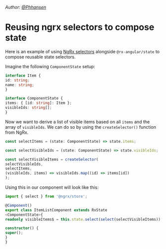 _Author: [@Phhansen](https://github.com/Phhansen)_

  # Reusing ngrx selectors to compose state

  Here is an example of using [NgRx selectors](https://ngrx.io/guide/store/selectors) alongside `@rx-angular/state` to compose reusable state selectors.

  Imagine the following `ComponentState` setup:

  ```typescript
  interface Item {
  id: string;
  name: string;
  }

  interface ComponentState {
  items: { [id: string]: Item };
  visibleIds: string[];
  }
  ```

  Now we want to derive a list of visible items based on all `items` and the array of `visibleIds`. We can do so by using the `createSelector()` function from NgRx.

  ```typescript
  const selectItems = (state: ComponentState) => state.items;

  const selectVisibleIds = (state: ComponentState) => state.visibleIds;

  const selectVisibleItems = createSelector(
  selectVisibleIds,
  selectItems,
  (visibleIds, items) => visibleIds.map((id) => items[id])
  );
  ```

  Using this in our component will look like this:

  ```typescript
  import { select } from '@ngrx/store';

  @Component()
  export class ItemListComponent extends RxState
<ComponentState>{
  readonly visibleItems$ = this.state.select(select(selectVisibleItems));

  constructor() {
  super();
  }
  }
  ```
